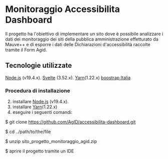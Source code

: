 # Monitoraggio Accessibilita Dashboard

Il progetto ha l'obiettivo di implementare un sito dove è possibile analizzare i dati dei monitoraggio dei siti della pubblica amministrazione effetturato da Mauve++ e di esporre i dati delle Dichiarazioni d'accessibilità raccolte tramite il Form Agid.


## Tecnologie utilizzate

[Node.js](https://nodejs.org/) (v19.4.x).
[Svelte](https://kit.svelte.dev/) (3.52.x).
[Yarn](https://yarnpkg.com/)(1.22.x)
[boostrap Italia](https://github.com/italia/bootstrap-italia)

### Procedura di installazione 
 
2. installare [Node.js](https://nodejs.org/) (v19.4.x).
3. installare [Yarn](https://yarnpkg.com/)(1.22.x)
4. eseguire i seguenti comandi:

$ git clone https://github.com/AgID/accessibilita-dashboard.git

$ cd ../path/to/the/file

$ unzip sito_progetto_monitoraggio_agid.zip

$ aprire il progetto tramite un IDE 





